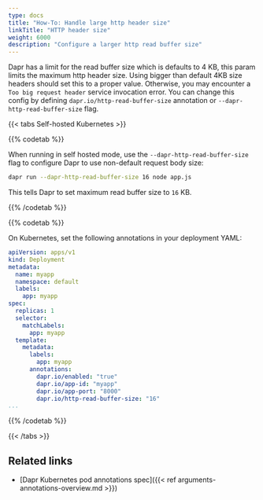 ```yaml
---
type: docs
title: "How-To: Handle large http header size"
linkTitle: "HTTP header size"
weight: 6000
description: "Configure a larger http read buffer size"
---
```


Dapr has a limit for the read buffer size which is defaults to 4 KB, this param limits the maximum http header size. Using bigger than default 4KB size headers should set this to a proper value. Otherwise, you may encounter a `Too big request header` service invocation error. You can change this config by defining `dapr.io/http-read-buffer-size` annotation or `--dapr-http-read-buffer-size` flag.



{{< tabs Self-hosted Kubernetes >}}

{{% codetab %}}

When running in self hosted mode, use the `--dapr-http-read-buffer-size` flag to configure Dapr to use non-default request body size:

```bash
dapr run --dapr-http-read-buffer-size 16 node app.js
```
This tells Dapr to set maximum read buffer size to `16` KB.

{{% /codetab %}}


{{% codetab %}}

On Kubernetes, set the following annotations in your deployment YAML:
```yaml
apiVersion: apps/v1
kind: Deployment
metadata:
  name: myapp
  namespace: default
  labels:
    app: myapp
spec:
  replicas: 1
  selector:
    matchLabels:
      app: myapp
  template:
    metadata:
      labels:
        app: myapp
      annotations:
        dapr.io/enabled: "true"
        dapr.io/app-id: "myapp"
        dapr.io/app-port: "8000"
        dapr.io/http-read-buffer-size: "16"
...
```

{{% /codetab %}}

{{< /tabs >}}

## Related links
- [Dapr Kubernetes pod annotations spec]({{< ref arguments-annotations-overview.md >}})
